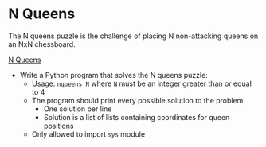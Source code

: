 # N Queens
The N queens puzzle is the challenge of placing N non-attacking queens on an NxN chessboard.

[N Queens](/nqueens/0-nqueens.py)
* Write a Python program that solves the N queens puzzle:
  * Usage: `nqueens N` where `N` must be an integer greater than or equal to 4
  * The program should print every possible solution to the problem
    * One solution per line
    * Solution is a list of lists containing coordinates for queen positions
  * Only allowed to import `sys` module
